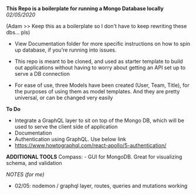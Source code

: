 
**This Repo is a boilerplate for running a Mongo Database locally**
*02/05/2020*

  (Adam >> Keep this as a boilerplate so I don't have to keep rewriting these dbs... pls)

  - View Documentation folder for more specific instructions on how to spin up database, if you're running into issues.

  - This repo is meant to be cloned, and used as starter template to build out applications without having to worry about getting an API set up to serve a DB connection

  - For ease of use, three Models have been created (User, Team, Title), for the purposes of using them as model templates. And they are pretty universal, or can be changed very easily

**To Do**
 - Integrate a GraphQL layer to sit on top of the Mongo DB, which will be used to serve the client side of application
 - Documentation
 - Authentication using GraphQL. Use below link
 - https://www.howtographql.com/react-apollo/5-authentication/



 **ADDITIONAL TOOLS**
   Compass:
      - GUI for MongoDB. Great for visualizing schema, and validation


*NOTES (for me)*
- 02/05: nodemon / graphql layer, routes, queries and mutations working 
